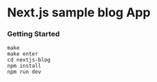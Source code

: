 # Next.js sample blog App

### Getting Started

```
make
make enter
cd nextjs-blog
npm install
npm run dev
```

